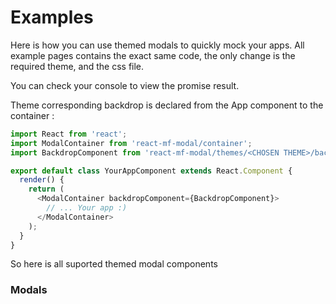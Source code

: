 # Examples

Here is how you can use themed modals to quickly mock your apps.
All example pages contains the exact same code, the only change is the required theme, and the css file.

You can check your console to view the promise result.

Theme corresponding backdrop is declared from the App component to the container :

```javascript
import React from 'react';
import ModalContainer from 'react-mf-modal/container';
import BackdropComponent from 'react-mf-modal/themes/<CHOSEN THEME>/backdrop';

export default class YourAppComponent extends React.Component {
  render() {
    return (
      <ModalContainer backdropComponent={BackdropComponent}>
        // ... Your app :)
      </ModalContainer>
    );
  }
}
```

So here is all suported themed modal components

### Modals